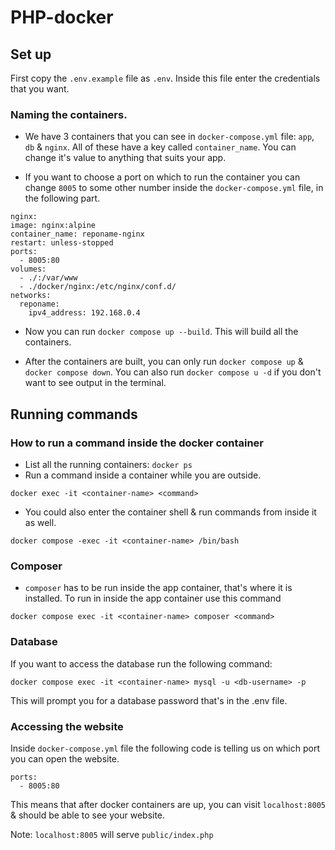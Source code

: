 # PHP-docker

## Set up

First copy the `.env.example` file as `.env`. Inside this file enter the credentials that you want.
### Naming the containers.
* We have 3 containers that you can see in `docker-compose.yml` file: `app`, `db` & `nginx`.
All of these have a key called `container_name`. You can change it's value to anything that suits your app.

* If you want to choose a port on which to run the container you can change `8005` to some other number
inside the `docker-compose.yml` file, in the following part.
```
nginx:
image: nginx:alpine
container_name: reponame-nginx
restart: unless-stopped
ports:
  - 8005:80
volumes:
  - ./:/var/www
  - ./docker/nginx:/etc/nginx/conf.d/
networks:
  reponame:
    ipv4_address: 192.168.0.4
```
* Now you can run `docker compose up --build`. This will build all the containers.

* After the containers are built, you can only run `docker compose up` & `docker compose down`.
You can also run `docker compose u -d` if you don't want to see output in the terminal.

## Running commands
### How to run a command inside the docker container
* List all the running containers: `docker ps`
* Run a command inside a container while you are outside.
```
docker exec -it <container-name> <command>
```

* You could also enter the container shell & run commands from inside it as well.
```
docker compose -exec -it <container-name> /bin/bash
```

### Composer
* `composer` has to be run inside the app container, that's where it is installed.
To run in inside the app container use this command 
```
docker compose exec -it <container-name> composer <command>
```

### Database
If you want to access the database run the following command:
```
docker compose exec -it <container-name> mysql -u <db-username> -p
```
This will prompt you for a database password that's in the .env file.

### Accessing the website
Inside `docker-compose.yml` file the following code is telling us on which port you can open the website.
```
ports:
  - 8005:80
```

This means that after docker containers are up, you can visit `localhost:8005` & should be able to see your website.

Note: `localhost:8005` will serve `public/index.php`
